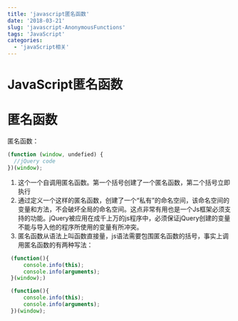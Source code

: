 ```yaml
---
title: 'javascript匿名函数'
date: '2018-03-21'
slug: 'javascript-AnonymousFunctions'
tags: 'JavaScript'
categories:
  - 'javaScript相关'
---
```


<div class="jquery-head">
     <h1>JavaScript匿名函数</h1>
</div>

# 匿名函数

匿名函数：

```javascript
(function (window, undefied) {
  //jQuery code
})(window);
```

1. 这个一个自调用匿名函数。第一个括号创建了一个匿名函数，第二个括号立即执行
2. 通过定义一个这样的匿名函数，创建了一个“私有”的命名空间，该命名空间的变量和方法，不会破坏全局的命名空间。这点非常有用也是一个Js框架必须支持的功能。jQuery被应用在成千上万的js程序中，必须保证jQuery创建的变量不能与导入他的程序所使用的变量有所冲突。
3. 匿名函数从语法上叫函数直接量，js语法需要包围匿名函数的括号，事实上调用匿名函数的有两种写法：

```javascript
 (function(){
     console.info(this);
     console.info(arguments);
 }(window);)

 (function(){
     console.info(this);
     console.info(arguments);
 })(window);
```
